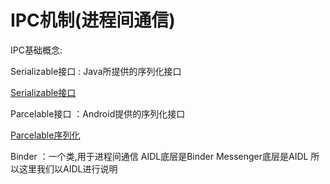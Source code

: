 # IPC机制(进程间通信)

IPC基础概念:

Serializable接口 : Java所提供的序列化接口

[Serializable接口](https://github.com/maybehyc/huyc.github.io/blob/master/mybk/Android/Android基础/Parcelable序列化.md) <br>

Parcelable接口 ：Android提供的序列化接口

[Parcelable序列化](https://github.com/maybehyc/huyc.github.io/blob/master/mybk/Android/Android基础/Serializable序列化.md) <br>

Binder ：一个类,用于进程间通信
AIDL底层是Binder
Messenger底层是AIDL
所以这里我们以AIDL进行说明


